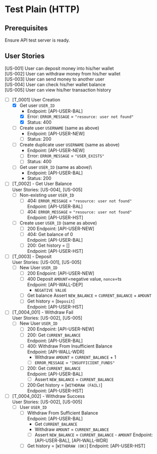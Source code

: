 # Test Plain (HTTP)

## Prerequisites

Ensure API test server is ready.

## User Stories

[US-001] User can deposit money into his/her wallet\
[US-002] User can withdraw money from his/her wallet\
[US-003] User can send money to another user\
[US-004] User can check his/her wallet balance\
[US-005] User can view his/her transaction history

- [ ] [T_0001] User Creation
    - [x] Get user `USER_ID`
        - Endpoint: [API-USER-BAL]
        - [x] Error: `ERROR_MESSAGE` = `"resource: user not found"`
        - [x] Status: 400
    - [ ] Create user `USERNAME` (same as above)
        - Endpoint: [API-USER-NEW]
        - [ ] Status: 200
    - [ ] Create duplicate user `USERNAME` (same as above)
        - Endpoint: [API-USER-NEW]
        - [ ] Error: `ERROR_MESSAGE` = `"USER_EXISTS"`
        - [ ] Status: 400
    - [ ] Get user `USER_ID` (same as above)\
        - Endpoint: [API-USER-BAL]
        - Status: 200

- [ ] [T_0002] - Get User Balance\
  User Stories: [US-004], [US-005]
    - [ ] Non-existing user `USER_ID`
        - [ ] 404: `ERROR_MESSAGE` = `"resource: user not found"`\
          Endpoint: [API-USER-BAL]
        - [ ] 404: `ERROR_MESSAGE` = `"resource: user not found"`\
          Endpoint: [API-USER-HST]
    - [ ] Create user `USER_ID` (same as above)
        - [ ] 200
          Endpoint: [API-USER-NEW]
        - [ ] 404: Get balance of 0\
          Endpoint: [API-USER-BAL]
        - [ ] 200: Get history = []\
          Endpoint: [API-USER-HST]

- [ ] [T_0003] - Deposit\
  User Stories: [US-001], [US-005]
    - [ ] New User `USER_ID`
        - [ ] 200
          Endpoint: [API-USER-NEW]
        - [ ] 400 Deposit `AMOUNT`=negative value, `nonce`=ts\
          Endpoint: [API-WALL-DEP]
            - `NEGATIVE VALUE`
        - [ ] Get balance Assert `NEW_BALANCE` = `CURRENT_BALANCE` + `AMOUNT`
        - [ ] Get history = [`Deposit`]\
          Endpoint: [API-USER-HST]

- [ ] [T_0004_001] - Withdraw Fail \
  User Stories: [US-002], [US-005]
    - [ ] New User `USER_ID`
        - [ ] 200
          Endpoint: [API-USER-NEW]
        - [ ] 200: Get `CURRENT_BALANCE` \
          Endpoint: [API-USER-BAL]
        - [ ] 400: Withdraw From Insufficient Balance \
          Endpoint: [API-WALL-WDR]
            - Withdraw `AMOUNT` = `CURRENT_BALANCE` + 1
            - [ ] `ERROR_MESSAGE` = `"INSUFFICIENT_FUNDS"`
        - [ ] 200: Get `CURRENT_BALANCE` \
          Endpoint: [API-USER-BAL]
            - [ ] Assert `NEW_BALANCE` = `CURRENT_BALANCE`
        - [ ] 200:Get history = [`WITHDRAW (FAIL)`]\
          Endpoint: [API-USER-HST]

- [ ] [T_0004_002] - Withdraw Success \
  User Stories: [US-002], [US-005]
    - [ ] User `USER_ID`
        - [ ] Withdraw From Sufficient Balance \
          Endpoint: [API-USER-BAL]
            - Get `CURRENT_BALANCE`
            - Withdraw `AMOUNT` = `CURRENT_BALANCE`
            - [ ] Assert `NEW_BALANCE` = `CURRENT_BALANCE` - `AMOUNT`
              Endpoint: [API-USER-BAL], [API-WALL-WDR]
        - [ ] Get history = [`WITHDRAW (OK)`]
          Endpoint: [API-USER-HST]
